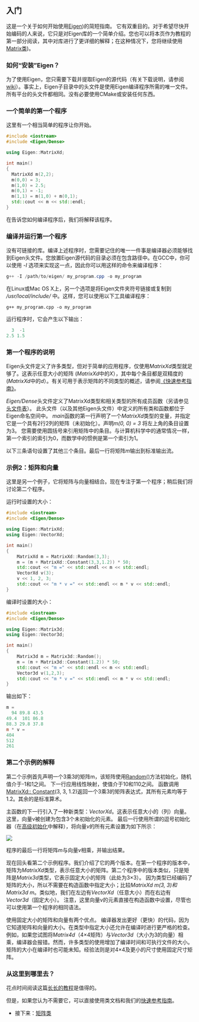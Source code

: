 ## 入门

这是一个关于如何开始使用[Eigen](6_类列表/1_Eigen/readme.md))的简短指南。 它有双重目的。对于希望尽快开始编码的人来说，它只是对Eigen库的一个简单介绍。您也可以将本页作为教程的第一部分阅读，其中对库进行了更详细的解释；在这种情况下，您将继续使用[Matrix类](3_章节/1_密集矩阵和数组操作/1_Matrix类.md))。

### 如何“安装”Eigen？

为了使用Eigen，您只需要下载并提取Eigen的源代码（有关下载说明，请参阅[wiki](http://eigen.tuxfamily.org/index.php?title=Main_Page#Download)）。事实上，Eigen子目录中的头文件是使用Eigen编译程序所需的唯一文件。 所有平台的头文件都相同。没有必要使用CMake或安装任何东西。

### 一个简单的第一个程序

这里有一个相当简单的程序让你开始。

```cpp
#include <iostream>
#include <Eigen/Dense>

using Eigen::MatrixXd;

int main()
{
  MatrixXd m(2,2);
  m(0,0) = 3;
  m(1,0) = 2.5;
  m(0,1) = -1;
  m(1,1) = m(1,0) + m(0,1);
  std::cout << m << std::endl;
}
```

在告诉您如何编译程序后，我们将解释该程序。

### 编译并运行第一个程序

没有可链接的库。编译上述程序时，您需要记住的唯一一件事是编译器必须能够找到Eigen头文件。您放置Eigen源代码的目录必须在包含路径中。在GCC中，你可以使用 *-I* 选项来实现这一点，因此你可以用这样的命令来编译程序：

```powershell
g++ -I /path/to/eigen/ my_program.cpp -o my_program
```

在Linux或Mac OS X上，另一个选项是将Eigen文件夹符号链接或复制到 */usr/local/include/* 中。这样，您可以使用以下工具编译程序：

```shell
g++ my_program.cpp -o my_program
```

运行程序时，它会产生以下输出：

```powershell
  3  -1
2.5 1.5
```

### 第一个程序的说明

Eigen头文件定义了许多类型，但对于简单的应用程序，仅使用*MatrixXd*类型就足够了。这表示任意大小的矩阵 (*MatrixXd*中的*X*），其中每个条目都是双精度的 (*MatrixXd*中的*d*）。有关可用于表示矩阵的不同类型的概述，请参阅[《快速参考指南》](3_章节/1_密集矩阵和数组操作/16_快速参考指南.md#数组矩阵和向量类型)。

*Eigen/Dense*头文件定义了MatrixXd类型和相关类型的所有成员函数（另请参见[头文件表](3_章节/1_密集矩阵和数组操作/16_快速参考指南.md#模块和头文件)）。 此头文件（以及其他Eigen头文件）中定义的所有类和函数都位于Eigen命名空间中。
*main*函数的第一行声明了一个*MatrixXd*类型的变量，并指定它是一个具有2行2列的矩阵（未初始化）。声明*m(0, 0) = 3* 将左上角的条目设置为3。 您需要使用圆括号来引用矩阵中的条目。与计算机科学中的通常情况一样，第一个索引的索引为0，而数学中的惯例是第一个索引为1。

以下三条语句设置了其他三个条目。最后一行将矩阵*m*输出到标准输出流。

### 示例2：矩阵和向量

这里是另一个例子，它将矩阵与向量相结合。现在专注于第一个程序；稍后我们将讨论第二个程序。

运行时设置的大小：

```cpp
#include <iostream>
#include <Eigen/Dense>

using Eigen::MatrixXd;
using Eigen::VectorXd;

int main()
{
    MatrixXd m = MatrixXd::Random(3,3);
    m = (m + MatrixXd::Constant(3,3,1.2)) * 50;
    std::cout << "m =" << std::endl << m << std::endl;
    VectorXd v(3);
    v << 1, 2, 3;
    std::cout << "m * v =" << std::endl << m * v << std::endl;
}
```

编译时设置的大小：

```cpp
#include <iostream>
#include <Eigen/Dense>

using Eigen::Matrix3d;
using Eigen::Vector3d;

int main()
{
    Matrix3d m = Matrix3d::Random();
    m = (m + Matrix3d::Constant(1.2)) * 50;
    std::cout << "m =" << std::endl << m << std::endl;
    Vector3d v(1,2,3);
    std::cout << "m * v =" << std::endl << m * v << std::endl;
}
```

输出如下：

```powershell
m =
  94 89.8 43.5
49.4  101 86.8
88.3 29.8 37.8
m * v =
404
512
261
```

### 第二个示例的解释

第二个示例首先声明一个3乘3的矩阵m，该矩阵使用[Random()](6_类列表/1_Eigen/34_DenseBase.md#random-23)方法初始化，随机值介于-1和1之间。 下一行应用线性映射，使值介于10和110之间。 函数调用[MatrixXd:: Constant](6_类列表/1_Eigen/34_DenseBase.md#constant-23)(3, 3, 1.2)返回一个3乘3的矩阵表达式，其所有元素均等于1.2。其余的是标准算术。

主函数的下一行引入了一种新类型：*VectorXd*。这表示任意大小的（列）向量。这里，向量v被创建为包含3个未初始化的元素。 最后一行使用所谓的逗号初始化器（在[高级初始化](3_章节/1_密集矩阵和数组操作/6_高级初始化.md)中解释），将向量*v*的所有元素设置为如下所示：

![](http://latex.codecogs.com/svg.latex?v=\begin{bmatrix}1\\\2\\\3\end{bmatrix})

程序的最后一行将矩阵*m*与向量*v*相乘，并输出结果。

现在回头看第二个示例程序。我们介绍了它的两个版本。在第一个程序的版本中，矩阵为*MatrixXd*类型，表示任意大小的矩阵。第二个程序中的版本类似，只是矩阵是*Matrix3d*类型，它表示固定大小的矩阵（此处为3×3）。 因为类型已经编码了矩阵的大小，所以不需要在构造函数中指定大小；比较*MatrixXd m(3, 3)*和*Matrix3d m*。类似地，我们在左边有*VectorXd*（任意大小）而在右边有*Vector3d*（固定大小）。 注意，这里向量v的元素直接在构造函数中设置，尽管也可以使用第一个程序的相同语法。

使用固定大小的矩阵和向量有两个优点。 编译器发出更好（更快）的代码，因为它知道矩阵和向量的大小。在类型中指定大小还允许在编译时进行更严格的检查。例如，如果您试图将*Matrix4d*（4×4矩阵）与*Vector3d*（大小为3的向量）相乘，编译器会报错。然而，许多类型的使用增加了编译时间和可执行文件的大小。矩阵的大小在编译时也可能未知。经验法则是对4×4及更小的尺寸使用固定尺寸矩阵。

### 从这里到哪里去？

花点时间阅读这篇[长长的教程](3_章节/1_密集矩阵和数组操作/1_Matrix类.md)是值得的。

但是，如果您认为不需要它，可以直接使用类文档和我们的[快速参考指南](3_章节/1_密集矩阵和数组操作/16_快速参考指南.md)。

* 接下来：[矩阵类](3_章节/1_密集矩阵和数组操作/1_Matrix类.md)
